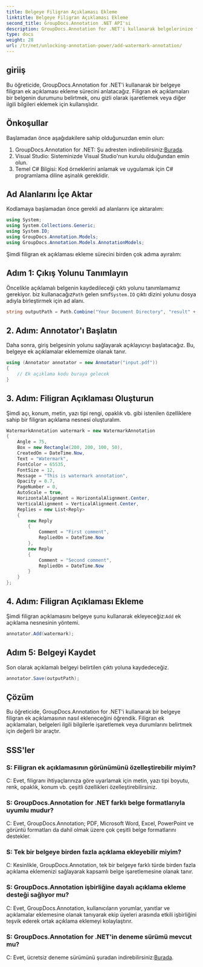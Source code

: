 ```yaml
---
title: Belgeye Filigran Açıklaması Ekleme
linktitle: Belgeye Filigran Açıklaması Ekleme
second_title: GroupDocs.Annotation .NET API'si
description: GroupDocs.Annotation for .NET'i kullanarak belgelerinize filigran açıklamalarını zahmetsizce nasıl ekleyeceğinizi öğrenin. Belge netliğini ve güvenliğini artırın.
type: docs
weight: 28
url: /tr/net/unlocking-annotation-power/add-watermark-annotation/
---
```

## giriiş
Bu öğreticide, GroupDocs.Annotation for .NET'i kullanarak bir belgeye filigran ek açıklaması ekleme sürecini anlatacağız. Filigran ek açıklamaları bir belgenin durumunu belirtmek, onu gizli olarak işaretlemek veya diğer ilgili bilgileri eklemek için kullanışlıdır.

## Önkoşullar

Başlamadan önce aşağıdakilere sahip olduğunuzdan emin olun:

1.  GroupDocs.Annotation for .NET: Şu adresten indirebilirsiniz:[Burada](https://releases.groupdocs.com/annotation/net/).
2. Visual Studio: Sisteminizde Visual Studio'nun kurulu olduğundan emin olun.
3. Temel C# Bilgisi: Kod örneklerini anlamak ve uygulamak için C# programlama diline aşinalık gereklidir.

## Ad Alanlarını İçe Aktar

Kodlamaya başlamadan önce gerekli ad alanlarını içe aktaralım:

```csharp
using System;
using System.Collections.Generic;
using System.IO;
using GroupDocs.Annotation.Models;
using GroupDocs.Annotation.Models.AnnotationModels;
```

Şimdi filigran ek açıklaması ekleme sürecini birden çok adıma ayıralım:

## Adım 1: Çıkış Yolunu Tanımlayın

 Öncelikle açıklamalı belgenin kaydedileceği çıktı yolunu tanımlamamız gerekiyor. biz kullanacağız`Path` gelen sınıf`System.IO` çıktı dizini yolunu dosya adıyla birleştirmek için ad alanı.

```csharp
string outputPath = Path.Combine("Your Document Directory", "result" + Path.GetExtension("input.pdf"));
```

## 2. Adım: Annotator'ı Başlatın

Daha sonra, giriş belgesinin yolunu sağlayarak açıklayıcıyı başlatacağız. Bu, belgeye ek açıklamalar eklememize olanak tanır.

```csharp
using (Annotator annotator = new Annotator("input.pdf"))
{
    // Ek açıklama kodu buraya gelecek
}
```

## 3. Adım: Filigran Açıklaması Oluşturun

Şimdi açı, konum, metin, yazı tipi rengi, opaklık vb. gibi istenilen özelliklere sahip bir filigran açıklama nesnesi oluşturalım.

```csharp
WatermarkAnnotation watermark = new WatermarkAnnotation
{
    Angle = 75,
    Box = new Rectangle(200, 200, 100, 50),
    CreatedOn = DateTime.Now,
    Text = "Watermark",
    FontColor = 65535,
    FontSize = 12,
    Message = "This is watermark annotation",
    Opacity = 0.7,
    PageNumber = 0,
    AutoScale = true,
    HorizontalAlignment = HorizontalAlignment.Center,
    VerticalAlignment = VerticalAlignment.Center,
    Replies = new List<Reply>
    {
        new Reply
        {
            Comment = "First comment",
            RepliedOn = DateTime.Now
        },
        new Reply
        {
            Comment = "Second comment",
            RepliedOn = DateTime.Now
        }
    }
};
```

## 4. Adım: Filigran Açıklaması Ekleme

 Şimdi filigran açıklamasını belgeye şunu kullanarak ekleyeceğiz:`Add` ek açıklama nesnesinin yöntemi.

```csharp
annotator.Add(watermark);
```

## Adım 5: Belgeyi Kaydet

Son olarak açıklamalı belgeyi belirtilen çıktı yoluna kaydedeceğiz.

```csharp
annotator.Save(outputPath);
```

## Çözüm

Bu öğreticide, GroupDocs.Annotation for .NET'i kullanarak bir belgeye filigran ek açıklamasının nasıl ekleneceğini öğrendik. Filigran ek açıklamaları, belgeleri ilgili bilgilerle işaretlemek veya durumlarını belirtmek için değerli bir araçtır.

## SSS'ler

### S: Filigran ek açıklamasının görünümünü özelleştirebilir miyim?

C: Evet, filigranı ihtiyaçlarınıza göre uyarlamak için metin, yazı tipi boyutu, renk, opaklık, konum vb. çeşitli özellikleri özelleştirebilirsiniz.

### S: GroupDocs.Annotation for .NET farklı belge formatlarıyla uyumlu mudur?

C: Evet, GroupDocs.Annotation; PDF, Microsoft Word, Excel, PowerPoint ve görüntü formatları da dahil olmak üzere çok çeşitli belge formatlarını destekler.

### S: Tek bir belgeye birden fazla açıklama ekleyebilir miyim?

C: Kesinlikle, GroupDocs.Annotation, tek bir belgeye farklı türde birden fazla açıklama eklemenizi sağlayarak kapsamlı belge işaretlemesine olanak tanır.

### S: GroupDocs.Annotation işbirliğine dayalı açıklama ekleme desteği sağlıyor mu?

C: Evet, GroupDocs.Annotation, kullanıcıların yorumlar, yanıtlar ve açıklamalar eklemesine olanak tanıyarak ekip üyeleri arasında etkili işbirliğini teşvik ederek ortak açıklama eklemeyi kolaylaştırır.

### S: GroupDocs.Annotation for .NET'in deneme sürümü mevcut mu?

 C: Evet, ücretsiz deneme sürümünü şuradan indirebilirsiniz:[Burada](https://releases.groupdocs.com/).